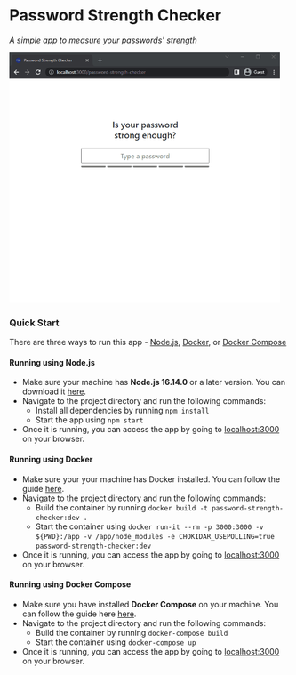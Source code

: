 # Password Strength Checker

_A simple app to measure your passwords' strength_

<img src="app-demo.gif" alt="demo" height="450" />

### Quick Start

There are three ways to run this app - [Node.js](#running-using-node-js), [Docker](#running-using-docker), or [Docker Compose](#running-using-docker-compose)

#### Running using **Node.js**

- Make sure your machine has **Node.js 16.14.0** or a later version. You can download it [here](https://nodejs.org/en/download/).
- Navigate to the project directory and run the following commands:
  - Install all dependencies by running `npm install`
  - Start the app using `npm start`
- Once it is running, you can access the app by going to [localhost:3000](http://localhost:3000) on your browser.

#### Running using **Docker**

- Make sure your your machine has Docker installed. You can follow the guide [here](https://docs.docker.com/get-docker/).
- Navigate to the project directory and run the following commands:
  - Build the container by running `docker build -t password-strength-checker:dev .`
  - Start the container using `docker run-it --rm -p 3000:3000 -v ${PWD}:/app -v /app/node_modules -e CHOKIDAR_USEPOLLING=true password-strength-checker:dev`
- Once it is running, you can access the app by going to [localhost:3000](http://localhost:3000) on your browser.

#### Running using **Docker Compose**

- Make sure you have installed **Docker Compose** on your machine. You can follow the guide here [here](https://docs.docker.com/compose/install/).
- Navigate to the project directory and run the following commands:
  - Build the container by running `docker-compose build`
  - Start the container using `docker-compose up`
- Once it is running, you can access the app by going to [localhost:3000](http://localhost:3000) on your browser.
